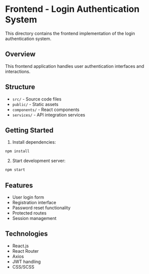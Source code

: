 # Frontend - Login Authentication System

This directory contains the frontend implementation of the login authentication system.

## Overview

This frontend application handles user authentication interfaces and interactions.

## Structure

- `src/` - Source code files
- `public/` - Static assets
- `components/` - React components
- `services/` - API integration services

## Getting Started

1. Install dependencies:

```bash
npm install
```

2. Start development server:

```bash
npm start
```

## Features

- User login form
- Registration interface
- Password reset functionality
- Protected routes
- Session management

## Technologies

- React.js
- React Router
- Axios
- JWT handling
- CSS/SCSS
